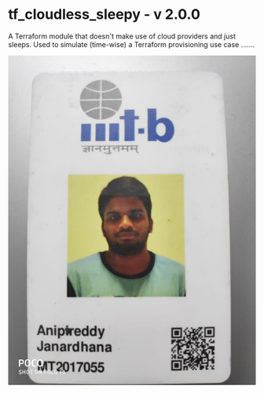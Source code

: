 # tf_cloudless_sleepy - v 2.0.0
A Terraform module that doesn't make use of cloud providers and just sleeps. Used to simulate (time-wise) a Terraform provisioning use case  .......

![Reference Pattern](https://github.com/MT2017055/tf_cloudless_sleepy/blob/master/WhatsApp%20Image%202019-03-01%20at%2020.35.42.jpeg)
